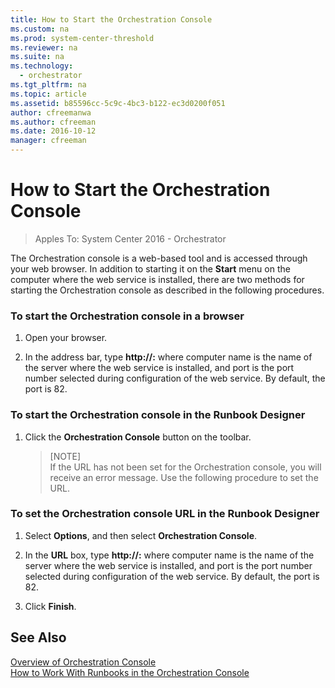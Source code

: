 ```yaml
---
title: How to Start the Orchestration Console
ms.custom: na
ms.prod: system-center-threshold
ms.reviewer: na
ms.suite: na
ms.technology:
  - orchestrator
ms.tgt_pltfrm: na
ms.topic: article
ms.assetid: b85596cc-5c9c-4bc3-b122-ec3d0200f051
author: cfreemanwa
ms.author: cfreeman
ms.date: 2016-10-12
manager: cfreeman
---
```

# How to Start the Orchestration Console

> Apples To: System Center 2016 - Orchestrator

The Orchestration console is a web\-based tool and is accessed through your web browser. In addition to starting it on the **Start** menu on the computer where the web service is installed, there are two methods for starting the Orchestration console as described in the following procedures.  

### To start the Orchestration console in a browser  

1.  Open your browser.  

2.  In the address bar, type **http:\/\/<computer name>:<port number>** where computer name is the name of the server where the web service is installed, and port is the port number selected during configuration of the web service. By default, the port is 82.  

### To start the Orchestration console in the Runbook Designer  

1.  Click the **Orchestration Console** button on the toolbar.  

    > [NOTE]  
    > If the URL has not been set for the Orchestration console, you will receive an error message. Use the following procedure to set the URL.  

### To set the Orchestration console URL in the Runbook Designer  

1.  Select **Options**, and then select **Orchestration Console**.  

2.  In the **URL** box, type **http:\/\/<computer name>:<port number>** where computer name is the name of the server where the web service is installed, and port is the port number selected during configuration of the web service. By default, the port is 82.  

3.  Click **Finish**.  

## See Also  
[Overview of Orchestration Console](../get-started/overview-of-orchestration-console.md)   
[How to Work With Runbooks in the Orchestration Console](../manage/how-to-work-with-runbooks-in-the-orchestration-console.md)  
